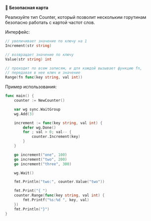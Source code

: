 🤔 **Безопасная карта**

Реализуйте тип Counter, который позволит нескольким горутинам безопасно работать с картой частот слов.

Интерфейс:

```go
// увеличивает значение по ключу на 1
Increment(str string)

// возвращает значение по ключу
Value(str string) int

// проходит по всем записям, и для каждой вызывает функцию fn,
// передавая в нее ключ и значение
Range(fn func(key string, val int))

```

Пример использования:

```go
func main() {
    counter := NewCounter()

    var wg sync.WaitGroup
    wg.Add(3)

    increment := func(key string, val int) {
        defer wg.Done()
        for ; val > 0; val-- {
            counter.Increment(key)
        }
    }

    go increment("one", 100)
    go increment("two", 200)
    go increment("three", 300)

    wg.Wait()

    fmt.Println("two:", counter.Value("two"))

    fmt.Print("{ ")
    counter.Range(func(key string, val int) {
        fmt.Printf("%s:%d ", key, val)
    })
    fmt.Println("}")
}

```